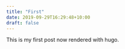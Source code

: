 ```yaml
---
title: "First"
date: 2019-09-29T16:29:48+10:00
draft: false
---
```


This is my first post now rendered with hugo.

